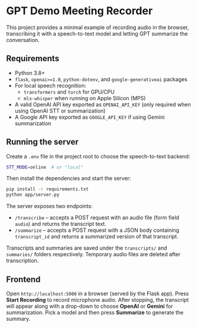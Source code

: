 # GPT Demo Meeting Recorder

This project provides a minimal example of recording audio in the browser,
transcribing it with a speech-to-text model and letting GPT summarize the
conversation.

## Requirements

- Python 3.8+
- `flask`, `openai>=1.0`, `python-dotenv`, and `google-generativeai` packages
- For local speech recognition:
  - `transformers` and `torch` for GPU/CPU
  - `mlx-whisper` when running on Apple&nbsp;Silicon (MPS)
- A valid OpenAI API key exported as `OPENAI_API_KEY` (only required when using OpenAI STT or summarization)
- A Google API key exported as `GOOGLE_API_KEY` if using Gemini summarization

## Running the server

Create a `.env` file in the project root to choose the speech-to-text backend:

```bash
STT_MODE=online  # or "local"
```

Then install the dependencies and start the server:

```bash
pip install -r requirements.txt
python app/server.py
```

The server exposes two endpoints:

- `/transcribe` &ndash; accepts a POST request with an audio file (form field
  `audio`) and returns the transcript text.
- `/summarize` &ndash; accepts a POST request with a JSON body containing
  `transcript_id` and returns a summarized version of that transcript.

Transcripts and summaries are saved under the `transcripts/` and `summaries/`
folders respectively. Temporary audio files are deleted after transcription.

## Frontend

Open `http://localhost:5000` in a browser (served by the Flask app). Press
**Start Recording** to record microphone audio. After stopping, the transcript
will appear along with a drop-down to choose **OpenAI** or **Gemini** for
summarization. Pick a model and then press **Summarize** to generate the
summary.

